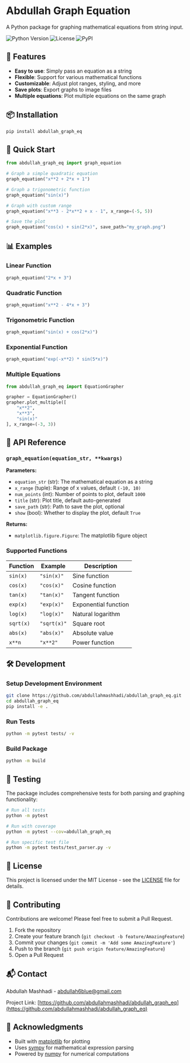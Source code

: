 # Abdullah Graph Equation

A Python package for graphing mathematical equations from string input.

![Python Version](https://img.shields.io/badge/python-3.7%2B-blue)
![License](https://img.shields.io/badge/license-MIT-green)
![PyPI](https://img.shields.io/pypi/v/abdullah-graph-eq)

## 🚀 Features

- **Easy to use**: Simply pass an equation as a string
- **Flexible**: Support for various mathematical functions
- **Customizable**: Adjust plot ranges, styling, and more
- **Save plots**: Export graphs to image files
- **Multiple equations**: Plot multiple equations on the same graph

## 📦 Installation

```bash
pip install abdullah_graph_eq
```

## 🎯 Quick Start

```python
from abdullah_graph_eq import graph_equation

# Graph a simple quadratic equation
graph_equation("x**2 + 2*x + 1")

# Graph a trigonometric function
graph_equation("sin(x)")

# Graph with custom range
graph_equation("x**3 - 2*x**2 + x - 1", x_range=(-5, 5))

# Save the plot
graph_equation("cos(x) + sin(2*x)", save_path="my_graph.png")
```

## 📊 Examples

### Linear Function
```python
graph_equation("2*x + 3")
```

### Quadratic Function
```python
graph_equation("x**2 - 4*x + 3")
```

### Trigonometric Function
```python
graph_equation("sin(x) + cos(2*x)")
```

### Exponential Function
```python
graph_equation("exp(-x**2) * sin(5*x)")
```

### Multiple Equations
```python
from abdullah_graph_eq import EquationGrapher

grapher = EquationGrapher()
grapher.plot_multiple([
    "x**2", 
    "x**3", 
    "sin(x)"
], x_range=(-3, 3))
```

## 🔧 API Reference

### `graph_equation(equation_str, **kwargs)`

**Parameters:**
- `equation_str` (str): The mathematical equation as a string
- `x_range` (tuple): Range of x values, default `(-10, 10)`
- `num_points` (int): Number of points to plot, default `1000`
- `title` (str): Plot title, default auto-generated
- `save_path` (str): Path to save the plot, optional
- `show` (bool): Whether to display the plot, default `True`

**Returns:**
- `matplotlib.figure.Figure`: The matplotlib figure object

### Supported Functions

| Function | Example | Description |
|----------|---------|-------------|
| `sin(x)` | `"sin(x)"` | Sine function |
| `cos(x)` | `"cos(x)"` | Cosine function |
| `tan(x)` | `"tan(x)"` | Tangent function |
| `exp(x)` | `"exp(x)"` | Exponential function |
| `log(x)` | `"log(x)"` | Natural logarithm |
| `sqrt(x)` | `"sqrt(x)"` | Square root |
| `abs(x)` | `"abs(x)"` | Absolute value |
| `x**n` | `"x**2"` | Power function |

## 🛠️ Development

### Setup Development Environment

```bash
git clone https://github.com/abdullahmashhadi/abdullah_graph_eq.git
cd abdullah_graph_eq
pip install -e .
```

### Run Tests

```bash
python -m pytest tests/ -v
```

### Build Package

```bash
python -m build
```

## 🧪 Testing

The package includes comprehensive tests for both parsing and graphing functionality:

```bash
# Run all tests
python -m pytest

# Run with coverage
python -m pytest --cov=abdullah_graph_eq

# Run specific test file
python -m pytest tests/test_parser.py -v
```

## 📄 License

This project is licensed under the MIT License - see the [LICENSE](LICENSE) file for details.

## 🤝 Contributing

Contributions are welcome! Please feel free to submit a Pull Request.

1. Fork the repository
2. Create your feature branch (`git checkout -b feature/AmazingFeature`)
3. Commit your changes (`git commit -m 'Add some AmazingFeature'`)
4. Push to the branch (`git push origin feature/AmazingFeature`)
5. Open a Pull Request

## 📬 Contact

Abdullah Mashhadi - abdullah6blue@gmail.com

Project Link: [https://github.com/abdullahmashhadi/abdullah_graph_eq](https://github.com/abdullahmashhadi/abdullah_graph_eq)

## 🙏 Acknowledgments

- Built with [matplotlib](https://matplotlib.org/) for plotting
- Uses [sympy](https://www.sympy.org/) for mathematical expression parsing
- Powered by [numpy](https://numpy.org/) for numerical computations
